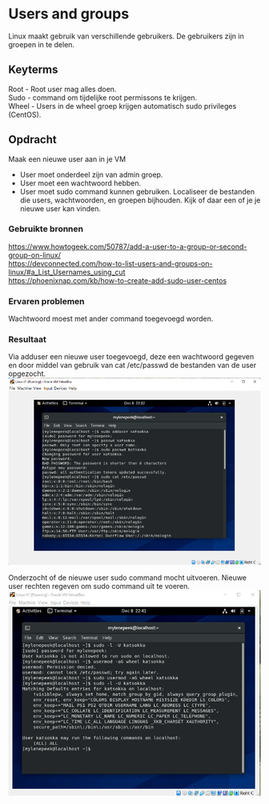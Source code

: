 # Users and groups
Linux maakt gebruik van verschillende gebruikers. De gebruikers zijn in groepen in te delen. 

## Keyterms
Root - Root user mag alles doen.  <br/>
Sudo - command om tijdelijke root permissons te krijgen. <br/>
Wheel - Users in de wheel groep krijgen automatisch sudo privileges (CentOS). 

## Opdracht
Maak een nieuwe user aan in je VM
- User moet onderdeel zijn van admin groep.
- User moet een wachtwoord hebben.
- User moet sudo command kunnen gebruiken. 
Localiseer de bestanden die users, wachtwoorden, en groepen bijhouden. Kijk of daar een of je je nieuwe user kan vinden. 

### Gebruikte bronnen
https://www.howtogeek.com/50787/add-a-user-to-a-group-or-second-group-on-linux/ <br/>
https://devconnected.com/how-to-list-users-and-groups-on-linux/#a_List_Usernames_using_cut <br/>
https://phoenixnap.com/kb/how-to-create-add-sudo-user-centos <br/>

### Ervaren problemen
Wachtwoord moest met ander command toegevoegd worden. 

### Resultaat
Via adduser een nieuwe user toegevoegd, deze een wachtwoord gegeven en door middel van gebruik van cat /etc/passwd de bestanden van de user opgezocht.
![add-user](../00_includes/01_Linux_01/add-user.png)

Onderzocht of de nieuwe user sudo command mocht uitvoeren. Nieuwe user rechten regeven om sudo command uit te voeren. 
![sudo-user](../00_includes/01_Linux_01/sudo-user.png)
